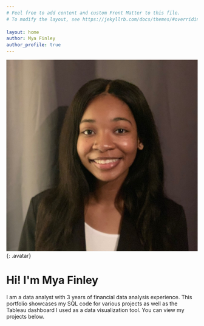 ```yaml
---
# Feel free to add content and custom Front Matter to this file.
# To modify the layout, see https://jekyllrb.com/docs/themes/#overriding-theme-defaults

layout: home
author: Mya Finley
author_profile: true
---
```

![Mya Finley](/assets/images/1603571464151.jpg){: .avatar}
# Hi! I'm Mya Finley
I am a data analyst with 3 years of financial data analysis experience. This portfolio showcases my SQL code for various projects as well as the Tableau dashboard I used as a data visualization tool.
You can view my projects below.
